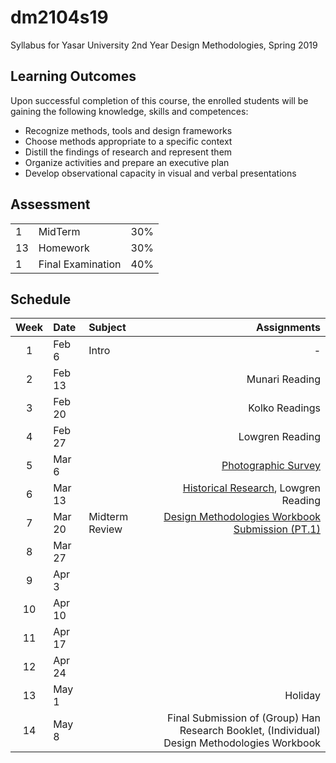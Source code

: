 # dm2104s19
Syllabus for Yasar University 2nd Year Design Methodologies, Spring 2019
## Learning Outcomes
Upon successful completion of this course, the enrolled students will be gaining the following knowledge, skills and competences:
- Recognize methods, tools and design frameworks
- Choose methods appropriate to a specific context
- Distill the findings of research and represent them
- Organize activities and prepare an executive plan
- Develop observational capacity in visual and verbal presentations

## Assessment

| | | |
|-|-|-|
|1| MidTerm  | 30% |
|13| Homework | 30% |
|1| Final Examination | 40% |


## Schedule

| Week | Date | Subject | Assignments |
|:---:|:-------------|:-------------| -----:|
| 1 | Feb 6 | Intro | - |
| 2 | Feb 13 |  | Munari Reading |
| 3 | Feb 20 |  | Kolko Readings |
| 4 | Feb 27 |  | Lowgren Reading |
| 5 | Mar 6 |  | [Photographic Survey](https://github.com/ixd-izmir/dm2104s19/blob/master/assignments/photographicSurvey.md) |
| 6 | Mar 13 |  | [Historical Research](https://github.com/ixd-izmir/dm2104s19/blob/master/assignments/historicalResearch.md), Lowgren Reading |
| 7 | Mar 20 | Midterm Review | [Design Methodologies Workbook Submission (PT.1)](https://github.com/ixd-izmir/dm2104s19/blob/master/assignments/midterm.md) |
| 8 | Mar 27 |  | |
| 9 | Apr 3  |  | |
| 10 | Apr 10  |  | |
| 11 | Apr 17  |  | |
| 12 | Apr 24  |  | |
| 13 | May 1  |  | Holiday |
| 14 | May 8  |  | Final Submission of (Group) Han Research Booklet, (Individual) Design Methodologies Workbook|
